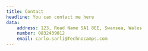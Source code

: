 ```yaml
---
title: Contact
headline: You can contact me here
data: 
    address: 123, Road Name SA1 8EE, Swansea, Wales
    number: 0832439012
    email: carlo.sarli@Technocamps.com
---
```

